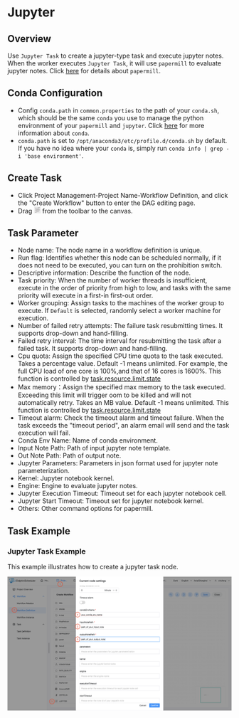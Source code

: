 # Jupyter

## Overview

Use `Jupyter Task` to create a jupyter-type task and execute jupyter notes. When the worker executes `Jupyter Task`,
it will use `papermill` to evaluate jupyter notes. Click [here](https://papermill.readthedocs.io/en/latest/) for details about `papermill`.

## Conda Configuration
 
- Config `conda.path` in `common.properties` to the path of your `conda.sh`, which should be the same `conda` you use to manage the python environment of your `papermill` and `jupyter`.
Click [here](https://docs.conda.io/en/latest/) for more information about `conda`.
- `conda.path` is set to `/opt/anaconda3/etc/profile.d/conda.sh` by default. If you have no idea where your `conda` is, simply run `conda info | grep -i 'base environment'`.

## Create Task

- Click Project Management-Project Name-Workflow Definition, and click the "Create Workflow" button to enter the DAG editing page.
- Drag <img src="../../../../img/tasks/icons/jupyter.png" width="15"/> from the toolbar to the canvas.

## Task Parameter

- Node name: The node name in a workflow definition is unique.
- Run flag: Identifies whether this node can be scheduled normally, if it does not need to be executed, you can turn on the prohibition switch.
- Descriptive information: Describe the function of the node.
- Task priority: When the number of worker threads is insufficient, execute in the order of priority from high to low, and tasks with the same priority will execute in a first-in first-out order.
- Worker grouping: Assign tasks to the machines of the worker group to execute. If `Default` is selected, randomly select a worker machine for execution.
- Number of failed retry attempts: The failure task resubmitting times. It supports drop-down and hand-filling.
- Failed retry interval: The time interval for resubmitting the task after a failed task. It supports drop-down and hand-filling.
- Cpu quota: Assign the specified CPU time quota to the task executed. Takes a percentage value. Default -1 means unlimited. For example, the full CPU load of one core is 100%,and that of 16 cores is 1600%. This function is controlled by [task.resource.limit.state](https://dolphinscheduler.apache.org/en-us/docs/latest/user_doc/architecture/configuration.html)
- Max memory：Assign the specified max memory to the task executed. Exceeding this limit will trigger oom to be killed and will not automatically retry. Takes an MB value. Default -1 means unlimited. This function is controlled by [task.resource.limit.state](https://dolphinscheduler.apache.org/en-us/docs/latest/user_doc/architecture/configuration.html)
- Timeout alarm: Check the timeout alarm and timeout failure. When the task exceeds the "timeout period", an alarm email will send and the task execution will fail.
- Conda Env Name: Name of conda environment.
- Input Note Path: Path of input jupyter note template.
- Out Note Path: Path of output note.
- Jupyter Parameters: Parameters in json format used for jupyter note parameterization.
- Kernel: Jupyter notebook kernel.
- Engine: Engine to evaluate jupyter notes.
- Jupyter Execution Timeout: Timeout set for each jupyter notebook cell.
- Jupyter Start Timeout: Timeout set for jupyter notebook kernel.
- Others: Other command options for papermill.

## Task Example

### Jupyter Task Example

This example illustrates how to create a jupyter task node.

![demo-jupyter-simple](../../../../img/tasks/demo/jupyter.png)
